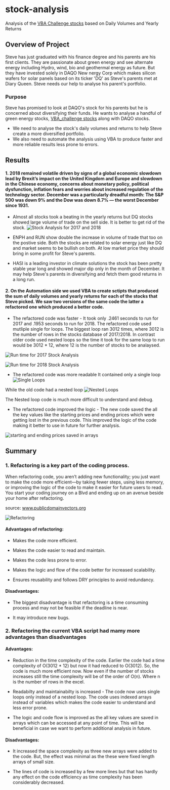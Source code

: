 # stock-analysis
Analysis of the [VBA Challenge stocks](https://github.com/sucharita1/stock-analysis/blob/6115333c5f4337f84e3e31bd71e99ab7bdf2f5ca/VBA_Challenge.xlsm) based on Daily Volumes and Yearly Returns

## Overview of Project
Steve has just graduated with his finance degree and his parents are his first clients. They are passionate about green energy and see alternate energy including Hydro, wind, bio and geothermal energy as future. But they have invested solely in DAQO New nergy Corp which makes silicon wafers for solar panels based on its ticker 'DQ' as Steve's parents met at Diary Queen. Steve needs our help to analyse his parent's portfolio.

### Purpose
Steve has promised to look at DAQO's stock for his parents but he is concerned about diversifying their funds. He wants to analyse a handful of green energy stocks,  [VBA_challenge stocks](https://github.com/sucharita1/stock-analysis/blob/6115333c5f4337f84e3e31bd71e99ab7bdf2f5ca/VBA_Challenge.xlsm) along with DAQO stocks. 
* We need to analyse the stock's daily volumes and returns to help Steve create a more diversified portfolio. 
* We also need to automate the analysis using VBA to produce faster and more reliable results less prone to errors.

## Results
#### 1. 2018 remained volatile driven by signs of a global economic slowdown lead by Brexit’s impact on the United Kingdom and Europe and slowdown in the Chinese economy, concerns about monetary policy, political dysfunction, inflation fears and worries about increased regulation of the technology sector. December was a particularly dreadful month: The S&P 500 was down 9% and the Dow was down 8.7% — the worst December since 1931. 


  * Almost all stocks took a beating in the yearly returns  but DQ stocks showed large volume of trade on the sell side. It is better to get rid of the stock.
![Stock Analysis for 2017 and 2018](https://github.com/sucharita1/stock-analysis/blob/0308d199ce0fd2857b19c85003e744b43dc5f607/Resources/stock_performance_17_18.png?raw=true)

  * ENPH and RUN show double the increase in volume of trade that too on the postive side. Both the stocks are related to solar energy just like DQ and market seems to be bullish on both. At low market price they should bring in some profit for Steve's parents.

  * HASI is a leading investor in climate solutions the stock has been pretty stable year long and showed major dip only in the month of December. It may help Steve's parents in diversifying and fetch them good returns in a long run. 

#### 2. On the Automation side we used VBA to create sctipts that produced the sum of daily volumes and yearly returns for each of the stocks that Steve picked. We saw two versions of the same code the latter a refactored one which produced a better code. 


  * The refactored code was faster - It took only .2461 seconds to run for 2017 and .1953 seconds to run for 2018. The refactored code used mutliple single for loops. The    biggest loop ran 3012 times, where 3012 is the number of rows in the stocks database of 2017/2018. In contrast  older code used nested loops so the time it took for the same loop to run would be 3012 * 12, where 12 is the number of stocks to be analaysed. 

![Run time for 2017 Stock Analysis](https://github.com/sucharita1/stock-analysis/blob/0308d199ce0fd2857b19c85003e744b43dc5f607/Resources/VBA_Challenge_2017.png?raw=true)

![Run time for 2018 Stock Analysis](https://github.com/sucharita1/stock-analysis/blob/0308d199ce0fd2857b19c85003e744b43dc5f607/Resources/VBA_Challenge_2018.png?raw=true)


  * The refactored code was more readable 
  It contained only a single loop 
  ![Single Loops](https://github.com/sucharita1/stock-analysis/blob/32701021a5b4f4e00dfe18ee3e508565826a3785/Resources/single_loop.png?raw=true)
  
While the old code had a nested loop 
![Nested Loops](https://github.com/sucharita1/stock-analysis/blob/0308d199ce0fd2857b19c85003e744b43dc5f607/Resources/nested_loops.png?raw=true)

The Nested loop code is much more difficult to understand and debug.


  * The refactored code improved the logic  - The new code saved the all the key values like the starting prices and ending prices which were getting lost in the previous code. This improved the logic of the code making it better to use in future for further analysis.

![starting and ending prices saved in arrays](https://github.com/sucharita1/stock-analysis/blob/0308d199ce0fd2857b19c85003e744b43dc5f607/Resources/extra_fixed_length_arrays.png?raw=true)

## Summary

### 1. Refactoring is a key part of the coding process.
When refactoring code, you aren’t adding new functionality; you just want to make the code more efficient—by taking fewer steps, using less memory, or improving the logic of the code to make it easier for future users to read. You start your coding journey on a Blvd and ending up on an avenue beside your home after refactoring.

source: www.publicdomainvectors.org

![Refactoring](https://github.com/sucharita1/stock-analysis/blob/6115333c5f4337f84e3e31bd71e99ab7bdf2f5ca/Resources/refactoring.png?raw=true)

#### Advantages of refactoring:
  * Makes the code more efficient. 

  * Makes the code easier to read and maintain.

  * Makes the code less prone to error.

  * Makes the logic and flow of the code better for increased scalability.

  * Ensures reusability and follows DRY principles to avoid redundancy.

#### Disadvantages:
  * The biggest disadvantage is that refactoring is a time consuming process and may not be feasible if the deadline is near.

  * It may introduce new bugs.


### 2. Refactoring the current VBA script had mamy more advantages than disadvantages

#### Advantages:
  * Reduction in the time complexity of the code. Earlier the code had a time complexity of O(3012 * 12) but now it had reduced to O(3012). So, the code is much more efficient now. Now even if the number of stocks increases still the time complexity will be of the order of O(n). Where n is the number of rows in the excel.

  * Readabilty and maintainabilty is increased - The code now uses single loops only instead of  a nested loop. The code uses indexed arrays instead of variables which makes the code easier to understand and less error prone.

  * The logic and code flow is improved as the all key values are saved in arrays which can be accessed at any point of time. This will be beneficial in case we want to perform additional analysis in future.


#### Disadvantages:
  * It increased the space complexity as three new arrays were added to the code. But, the effect was minimal as the these were fixed length arrays of small size. 

  * The lines of code is increased by a few more lines but that has hardly any effect on the code efficiency as time complexity has been considerably decreased.






